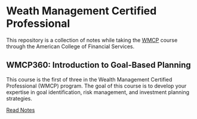 # Weath Management Certified Professional

This repository is a collection of notes while taking the [WMCP](https://www.theamericancollege.edu/learn/professional-designations-certifications/wmcp-wealth-management-certified-professional) course through the American College of Financial Services.

## WMCP360: Introduction to Goal-Based Planning

This course is the first of three in the Wealth Management Certified Professional (WMCP) program. The goal of this course is to develop your expertise in goal identification, risk management, and investment planning strategies.

[Read Notes](wmcp-360/README.md)